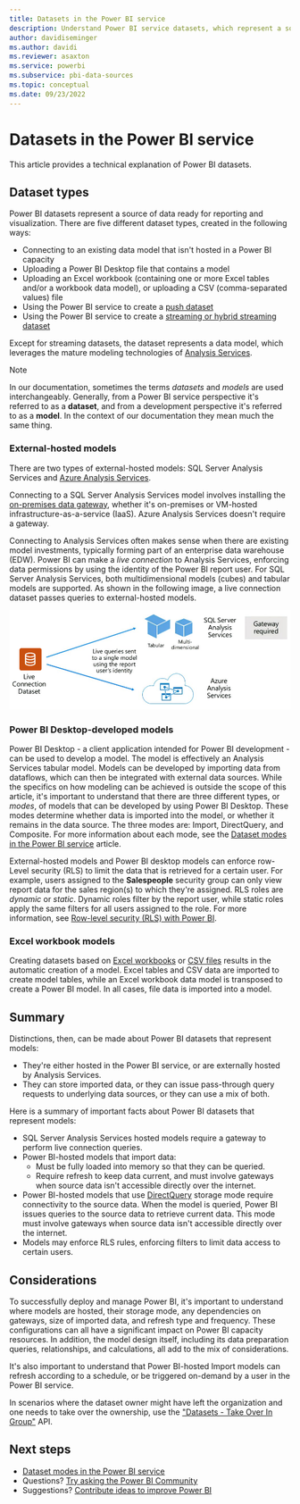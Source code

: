 ```yaml
---
title: Datasets in the Power BI service
description: Understand Power BI service datasets, which represent a source of data ready for reporting and visualization.
author: davidiseminger
ms.author: davidi
ms.reviewer: asaxton
ms.service: powerbi
ms.subservice: pbi-data-sources
ms.topic: conceptual
ms.date: 09/23/2022
---
```


# Datasets in the Power BI service

This article provides a technical explanation of Power BI datasets.

## Dataset types

Power BI datasets represent a source of data ready for reporting and visualization. There are five different dataset types, created in the following ways:

- Connecting to an existing data model that isn't hosted in a Power BI capacity
- Uploading a Power BI Desktop file that contains a model
- Uploading an Excel workbook (containing one or more Excel tables and/or a workbook data model), or uploading a  CSV (comma-separated values) file
- Using the Power BI service to create a [push dataset](/rest/api/power-bi/)
- Using the Power BI service to create a [streaming or hybrid streaming dataset](service-real-time-streaming.md)

Except for streaming datasets, the dataset represents a data model, which leverages the mature modeling technologies of [Analysis Services](/analysis-services/analysis-services-overview).

> [!NOTE]
> In our documentation, sometimes the terms _datasets_ and _models_ are used interchangeably. Generally, from a Power BI service perspective it's referred to as a **dataset**, and from a development perspective it's referred to as a **model**. In the context of our documentation they mean much the same thing.

### External-hosted models

There are two types of external-hosted models: SQL Server Analysis Services and [Azure Analysis Services](/azure/analysis-services/analysis-services-overview).

Connecting to a SQL Server Analysis Services model involves installing the [on-premises data gateway](service-gateway-onprem.md), whether it's on-premises or VM-hosted infrastructure-as-a-service (IaaS). Azure Analysis Services doesn't require a gateway.

Connecting to Analysis Services often makes sense when there are existing model investments, typically forming part of an enterprise data warehouse (EDW). Power BI can make a _live connection_ to Analysis Services, enforcing data permissions by using the identity of the Power BI report user. For SQL Server Analysis Services, both multidimensional models (cubes) and tabular models are supported. As shown in the following image, a live connection dataset passes queries to external-hosted models.

![A Live Connection dataset passes queries to an external-hosted model](media/service-datasets-understand/live-connection-dataset.png)

### Power BI Desktop-developed models

Power BI Desktop - a client application intended for Power BI development - can be used to develop a model. The model is effectively an Analysis Services tabular model. Models can be developed by importing data from dataflows, which can then be integrated with external data sources. While the specifics on how modeling can be achieved is outside the scope of this article, it's important to understand that there are three different types, or _modes_, of models that can be developed by using Power BI Desktop. These modes determine whether data is imported into the model, or whether it remains in the data source. The three modes are: Import, DirectQuery, and Composite. For more information about each mode, see the [Dataset modes in the Power BI service](service-dataset-modes-understand.md) article.

External-hosted models and Power BI desktop models can enforce row-Level security (RLS) to limit the data that is retrieved for a certain user. For example, users assigned to the **Salespeople** security group can only view report data for the sales region(s) to which they're assigned. RLS roles are _dynamic_ or _static_. Dynamic roles filter by the report user, while static roles apply the same filters for all users assigned to the role. For more information, see [Row-level security (RLS) with Power BI](../enterprise/service-admin-rls.md).

### Excel workbook models

Creating datasets based on [Excel workbooks](service-excel-workbook-files.md) or [CSV files](service-comma-separated-value-files.md) results in the automatic creation of a model. Excel tables and CSV data are imported to create model tables, while an Excel workbook data model is transposed to create a Power BI model. In all cases, file data is imported into a model.

## Summary

Distinctions, then, can be made about Power BI datasets that represent models:

- They're either hosted in the Power BI service, or are externally hosted by Analysis Services.
- They can store imported data, or they can issue pass-through query requests to underlying data sources, or they can use a mix of both.

Here is a summary of important facts about Power BI datasets that represent models:

- SQL Server Analysis Services hosted models require a gateway to perform live connection queries.
- Power BI-hosted models that import data:
  - Must be fully loaded into memory so that they can be queried.
  - Require refresh to keep data current, and must involve gateways when source data isn't accessible directly over the internet.
- Power BI-hosted models that use [DirectQuery](desktop-directquery-about.md) storage mode require connectivity to the source data. When the model is queried, Power BI issues queries to the source data to retrieve current data. This mode must involve gateways when source data isn't accessible directly over the internet.
- Models may enforce RLS rules, enforcing filters to limit data access to certain users.

## Considerations

To successfully deploy and manage Power BI, it's important to understand where models are hosted, their storage mode, any dependencies on gateways, size of imported data, and refresh type and frequency. These configurations can all have a significant impact on Power BI capacity resources. In addition, the model design itself, including its data preparation queries, relationships, and calculations, all add to the mix of considerations.

It's also important to understand that Power BI-hosted Import models can refresh according to a schedule, or be triggered on-demand by a user in the Power BI service.

In scenarios where the dataset owner might have left the organization and one needs to take over the ownership, use the ["Datasets - Take Over In Group"](/rest/api/power-bi/datasets/take-over-in-group) API.

## Next steps

- [Dataset modes in the Power BI service](service-dataset-modes-understand.md)
- Questions? [Try asking the Power BI Community](https://community.powerbi.com/)
- Suggestions? [Contribute ideas to improve Power BI](https://ideas.powerbi.com/)
